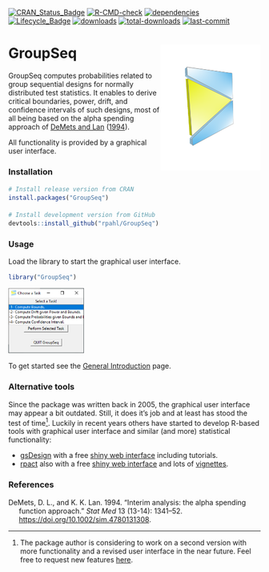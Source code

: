 
<!-- README.md is generated from README.Rmd. Please edit that file -->
<!-- badges: start -->

[![CRAN_Status_Badge](https://www.r-pkg.org/badges/version/GroupSeq)](https://cran.r-project.org/package=GroupSeq)
[![R-CMD-check](https://github.com/rpahl/GroupSeq/workflows/R-CMD-check/badge.svg)](https://github.com/rpahl/GroupSeq/actions)
[![dependencies](https://tinyverse.netlify.com/badge/GroupSeq)](https://CRAN.R-project.org/package=GroupSeq)
[![Lifecycle_Badge](https://img.shields.io/badge/lifecycle-stable-green.svg)](https://cran.r-project.org/package=GroupSeq)
[![downloads](https://cranlogs.r-pkg.org/badges/GroupSeq?color=3aa9e8)](https://www.r-pkg.org:443/pkg/GroupSeq)
[![total-downloads](http://cranlogs.r-pkg.org/badges/grand-total/GroupSeq)](https://cran.r-project.org/package=GroupSeq)
[![last-commit](https://img.shields.io/github/last-commit/rpahl/GroupSeq)](https://cran.r-project.org/package=GroupSeq)

<!-- badges: end -->

# GroupSeq <img src="man/figures/logo3D.png" align="right" width="200" height="250"/>

GroupSeq computes probabilities related to group sequential designs for
normally distributed test statistics. It enables to derive critical
boundaries, power, drift, and confidence intervals of such designs, most
of all being based on the alpha spending approach of [DeMets and
Lan](#ref-pmid7973215) ([1994](#ref-pmid7973215)).

All functionality is provided by a graphical user interface.

### Installation

``` r
# Install release version from CRAN
install.packages("GroupSeq")

# Install development version from GitHub
devtools::install_github("rpahl/GroupSeq")
```

### Usage

Load the library to start the graphical user interface.

``` r
library("GroupSeq")
```

<img src="man/figures/menu-after-load.png" width="30%" />

<br>

To get started see the [General
Introduction](https://rpahl.github.io/GroupSeq/articles/GroupSeq.html)
page.

### Alternative tools

Since the package was written back in 2005, the graphical user interface
may appear a bit outdated. Still, it does it’s job and at least has
stood the test of time[<sup>1</sup>](#refs). Luckily in recent years
others have started to develop R-based tools with graphical user
interface and similar (and more) statistical functionality:

-   [gsDesign](https://CRAN.R-project.org/package=gsDesign) with a free
    [shiny web interface](https://gsdesign.shinyapps.io/prod/) including
    tutorials.
-   [rpact](https://CRAN.R-project.org/package=rpact) also with a free
    [shiny web interface](https://rpact.shinyapps.io/public) and lots of
    [vignettes](https://www.rpact.com/vignettes).

### References

<div id="refs" class="references csl-bib-body hanging-indent">

<div id="ref-pmid7973215" class="csl-entry">

DeMets, D. L., and K. K. Lan. 1994. “<span class="nocase">Interim
analysis: the alpha spending function approach</span>.” *Stat Med* 13
(13-14): 1341–52. <https://doi.org/10.1002/sim.4780131308>.

</div>

</div>

------------------------------------------------------------------------

1.  The package author is considering to work on a second version with
    more functionality and a revised user interface in the near future.
    Feel free to request new features
    [here](https://github.com/rpahl/GroupSeq/issues).
